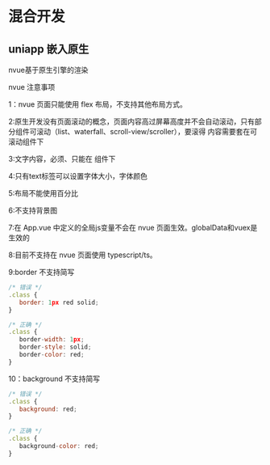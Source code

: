 # 混合开发 
## uniapp 嵌入原生

 nvue基于原生引擎的渲染

 nvue 注意事项

 1：nvue 页面只能使用 flex 布局，不支持其他布局方式。

 2:原生开发没有页面滚动的概念，页面内容高过屏幕高度并不会自动滚动，只有部分组件可滚动（list、waterfall、scroll-view/scroller），要滚得
 内容需要套在可滚动组件下

 3:文字内容，必须、只能在 <text> 组件下

 4:只有text标签可以设置字体大小，字体颜色

 5:布局不能使用百分比

 6:不支持背景图

 7:在 App.vue 中定义的全局js变量不会在 nvue 页面生效。globalData和vuex是生效的

 8:目前不支持在 nvue 页面使用 typescript/ts。

 9:border 不支持简写

 ```js
 /* 错误 */
.class {
    border: 1px red solid;
}

/* 正确 */
.class {
    border-width: 1px;
    border-style: solid;
    border-color: red;
}
 ```
 10：background 不支持简写
 ```js
 /* 错误 */
.class {
    background: red;
}

/* 正确 */
.class {
    background-color: red;
}

 ```
